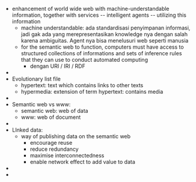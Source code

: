 - enhancement of world wide web with machine-understandable information, together with services -- intelligent agents -- utilizing this information
	- machine understandable: ada standardisasi penyimpanan informasi, jadi gak ada yang merepresentasikan knowledge nya dengan salah karena ambiguitas. Agent nya bisa menelusuri web seperti manusia
	- for the semantic web to function, computers must have access to structured collections of informations and sets of inference rules that they can use to conduct automated computing
		- dengan URI / IRI / RDF
-
- Evolutionary list file
	- hypertext: text which contains links to other texts
	- hypermedia: extension of term hypertext: contains media
-
- Semantic web vs www:
	- semantic web: web of data
	- www: web of document
-
- LInked data:
	- way of publishing data on the semantic web
		- encourage reuse
		- reduce redundancy
		- maximise interconnectedness
		- enable network effect to add value to data
-
-